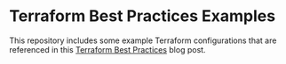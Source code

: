# Terraform Best Practices Examples
This repository includes some example Terraform configurations that are referenced in this [Terraform Best Practices](https://spacelift.io/blog/terraform-best-practices) blog post.